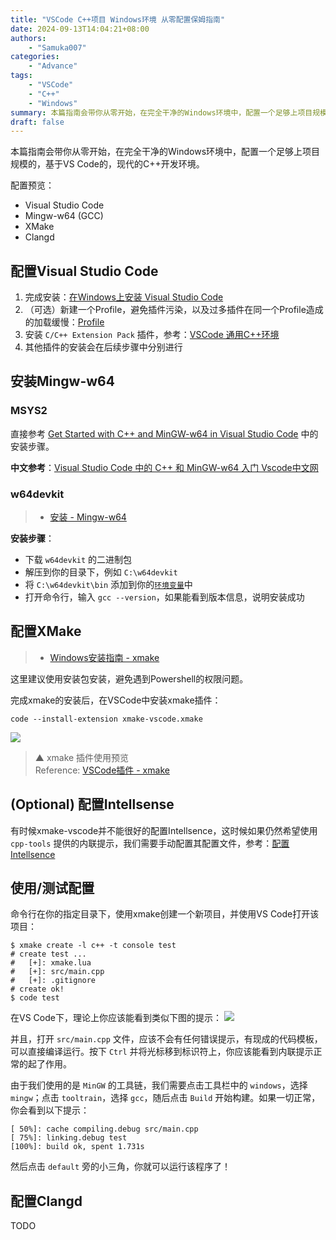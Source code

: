 ```yaml
---
title: "VSCode C++项目 Windows环境 从零配置保姆指南"
date: 2024-09-13T14:04:21+08:00
authors: 
    - "Samuka007"
categories:
    - "Advance"
tags:
    - "VSCode"
    - "C++"
    - "Windows"
summary: 本篇指南会带你从零开始，在完全干净的Windows环境中，配置一个足够上项目规模的，基于VSCode的，现代的C++开发环境。
draft: false
---
```


本篇指南会带你从零开始，在完全干净的Windows环境中，配置一个足够上项目规模的，基于VS Code的，现代的C++开发环境。

配置预览：

- Visual Studio Code
- Mingw-w64 (GCC)
- XMake
- Clangd

## 配置Visual Studio Code

1. 完成安装：[在Windows上安装 Visual Studio Code](../install_vscode_on_windows)
2. （可选）新建一个Profile，避免插件污染，以及过多插件在同一个Profile造成的加载缓慢：[Profile](../using_vscode#profile)
3. 安装 `C/C++ Extension Pack` 插件，参考：[VSCode 通用C++环境](../vscode_cpp_common)
4. 其他插件的安装会在后续步骤中分别进行

## 安装Mingw-w64

### MSYS2

直接参考 [Get Started with C++ and MinGW-w64 in Visual Studio Code](https://code.visualstudio.com/docs/cpp/config-mingw) 中的安装步骤。

**中文参考**：[Visual Studio Code 中的 C++ 和 MinGW-w64 入门 Vscode中文网](https://vscode.github.net.cn/docs/cpp/config-mingw)

### w64devkit

> - [安装 - Mingw-w64](../mingw#w64devkit)

**安装步骤**：

- 下载 `w64devkit` 的二进制包
- 解压到你的目录下，例如 `C:\w64devkit`
- 将 `C:\w64devkit\bin` 添加到你的[`环境变量`]中
- 打开命令行，输入 `gcc --version`，如果能看到版本信息，说明安装成功

[`环境变量`]: ../environment_variable

## 配置XMake

> - [Windows安装指南 - xmake](https://xmake.io/#/zh-cn/guide/installation?id=windows)

这里建议使用安装包安装，避免遇到Powershell的权限问题。

完成xmake的安装后，在VSCode中安装xmake插件：

```shell
code --install-extension xmake-vscode.xmake
```

![](https://raw.githubusercontent.com/xmake-io/xmake-vscode/master/res/problem.gif)
> ▲ xmake 插件使用预览 \
> Reference: [VSCode插件 - xmake](https://xmake.io/#/zh-cn/plugin/more_plugins?id=vscode-%e6%8f%92%e4%bb%b6)

## (Optional) 配置Intellsense

有时候xmake-vscode并不能很好的配置Intellsence，这时候如果仍然希望使用 `cpp-tools` 提供的内联提示，我们需要手动配置其配置文件，参考：[配置Intellsence](https://guide.samuka007.xyz/articles/vscode_cpp_common/#%E9%85%8D%E7%BD%AE-intellsence)
<!-- use absolute route duel to incomplete chinese support -->

## 使用/测试配置

命令行在你的指定目录下，使用xmake创建一个新项目，并使用VS Code打开该项目：

```shell
$ xmake create -l c++ -t console test
# create test ...
#   [+]: xmake.lua
#   [+]: src/main.cpp
#   [+]: .gitignore
# create ok!
$ code test
```

在VS Code下，理论上你应该能看到类似下图的提示：
![](https://xmake.io/assets/img/guide/vscode_status_bar.png)

并且，打开 `src/main.cpp` 文件，应该不会有任何错误提示，有现成的代码模板，可以直接编译运行。按下 `Ctrl` 并将光标移到标识符上，你应该能看到内联提示正常的起了作用。

由于我们使用的是 `MinGW` 的工具链，我们需要点击工具栏中的 `windows`，选择 `mingw`；点击 `tooltrain`，选择 `gcc`，随后点击 `Build` 开始构建。如果一切正常，你会看到以下提示：
```shell
[ 50%]: cache compiling.debug src/main.cpp
[ 75%]: linking.debug test
[100%]: build ok, spent 1.731s
```
然后点击 `default` 旁的小三角，你就可以运行该程序了！

## 配置Clangd
TODO